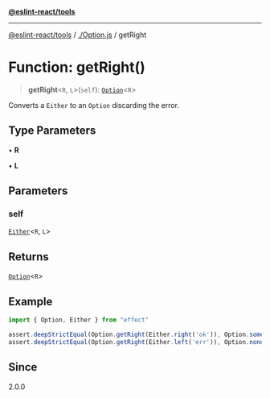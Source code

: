 [**@eslint-react/tools**](../../README.md)

***

[@eslint-react/tools](../../README.md) / [./Option.js](../README.md) / getRight

# Function: getRight()

> **getRight**\<`R`, `L`\>(`self`): [`Option`](../type-aliases/Option.md)\<`R`\>

Converts a `Either` to an `Option` discarding the error.

## Type Parameters

• **R**

• **L**

## Parameters

### self

[`Either`](../../Either.js/type-aliases/Either.md)\<`R`, `L`\>

## Returns

[`Option`](../type-aliases/Option.md)\<`R`\>

## Example

```ts
import { Option, Either } from "effect"

assert.deepStrictEqual(Option.getRight(Either.right('ok')), Option.some('ok'))
assert.deepStrictEqual(Option.getRight(Either.left('err')), Option.none())
```

## Since

2.0.0
